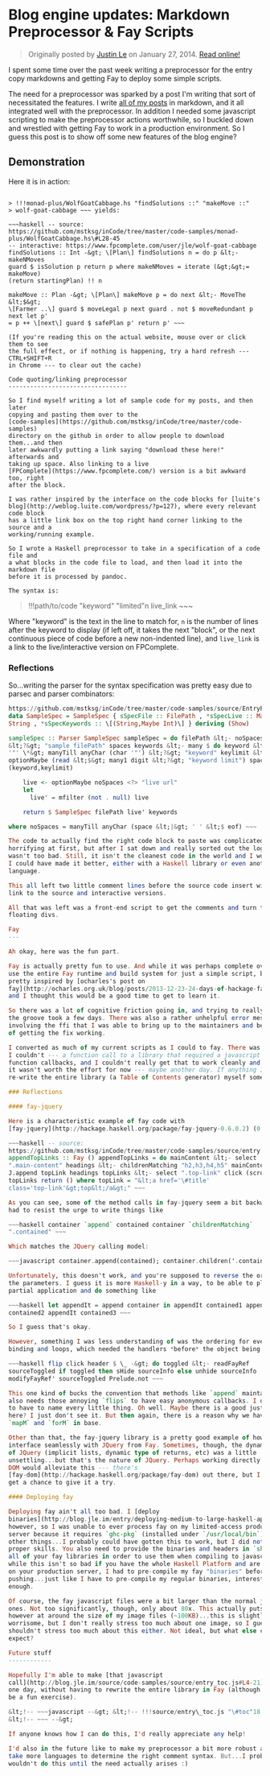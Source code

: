 Blog engine updates: Markdown Preprocessor & Fay Scripts
========================================================

> Originally posted by [Justin Le](https://blog.jle.im/) on January 27, 2014.
> [Read online!](https://blog.jle.im/entry/blog-engine-updates-markdown-preprocessor-fay-scripts.html)

I spent some time over the past week writing a preprocessor for the entry copy
markdowns and getting Fay to deploy some simple scripts.

The need for a preprocessor was sparked by a post I'm writing that sort of
necessitated the features. I write [all of my
posts](https://github.com/mstksg/inCode/tree/master/copy/entries) in markdown,
and it all integrated well with the preprocessor. In addition I needed some
javascript scripting to make the preprocessor actions worthwhile, so I buckled
down and wrestled with getting Fay to work in a production environment. So I
guess this post is to show off some new features of the blog engine?

Demonstration
-------------

Here it is in action:

~~~

> !!!monad-plus/WolfGoatCabbage.hs "findSolutions ::" "makeMove ::"
> wolf-goat-cabbage ~~~ yields:

~~~haskell -- source:
https://github.com/mstksg/inCode/tree/master/code-samples/monad-plus/WolfGoatCabbage.hs\#L28-45
-- interactive: https://www.fpcomplete.com/user/jle/wolf-goat-cabbage
findSolutions :: Int -&gt; \[Plan\] findSolutions n = do p &lt;- makeNMoves
guard $ isSolution p return p where makeNMoves = iterate (&gt;&gt;= makeMove)
(return startingPlan) !! n

makeMove :: Plan -&gt; \[Plan\] makeMove p = do next &lt;- MoveThe &lt;$&gt;
\[Farmer ..\] guard $ moveLegal p next guard . not $ moveRedundant p next let p'
= p ++ \[next\] guard $ safePlan p' return p' ~~~

(If you're reading this on the actual website, mouse over or click them to see
the full effect, or if nothing is happening, try a hard refresh --- CTRL+SHIFT+R
in Chrome --- to clear out the cache)

Code quoting/linking preprocessor
---------------------------------

So I find myself writing a lot of sample code for my posts, and then later
copying and pasting them over to the
[code-samples](https://github.com/mstksg/inCode/tree/master/code-samples)
directory on the github in order to allow people to download them...and then
later awkwardly putting a link saying "download these here!" afterwards and
taking up space. Also linking to a live
[FPComplete](https://www.fpcomplete.com/) version is a bit awkward too, right
after the block.

I was rather inspired by the interface on the code blocks for [luite's
blog](http://weblog.luite.com/wordpress/?p=127), where every relevant code block
has a little link box on the top right hand corner linking to the source and a
working/running example.

So I wrote a Haskell preprocessor to take in a specification of a code file and
a what blocks in the code file to load, and then load it into the markdown file
before it is processed by pandoc.

The syntax is:

~~~

> !!!path/to/code "keyword" "limited"n live\_link ~~~

Where "keyword" is the text in the line to match for, `n` is the number of lines
after the keyword to display (if left off, it takes the next "block", or the
next continuous piece of code before a new non-indented line), and `live_link`
is a link to the live/interactive version on FPComplete.

### Reflections

So...writing the parser for the syntax specification was pretty easy due to
parsec and parser combinators:

~~~haskell -- source:
https://github.com/mstksg/inCode/tree/master/code-samples/source/EntryPP.hs\#L32-127
data SampleSpec = SampleSpec { sSpecFile :: FilePath , *sSpecLive :: Maybe
String , *sSpecKeywords :: \[(String,Maybe Int)\] } deriving (Show)

sampleSpec :: Parser SampleSpec sampleSpec = do filePath &lt;- noSpaces
&lt;?&gt; "sample filePath" spaces keywords &lt;- many $ do keyword &lt;- char
'"' \*&gt; manyTill anyChar (char '"') &lt;?&gt; "keyword" keylimit &lt;-
optionMaybe (read &lt;$&gt; many1 digit &lt;?&gt; "keyword limit") spaces return
(keyword,keylimit)

    live <- optionMaybe noSpaces <?> "live url"
    let
      live' = mfilter (not . null) live

    return $ SampleSpec filePath live' keywords

where noSpaces = manyTill anyChar (space &lt;|&gt; ' ' &lt;$ eof) ~~~

The code to actually find the right code block to paste was complicated and
horrifying at first, but after I sat down and really sorted out the logic, it
wasn't too bad. Still, it isn't the cleanest code in the world and I wonder how
I could have made it better, either with a Haskell library or even another
language.

This all left two little comment lines before the source code insert with the
link to the source and interactive versions.

All that was left was a front-end script to get the comments and turn them into
floating divs.

Fay
---

Ah okay, here was the fun part.

Fay is actually pretty fun to use. And while it was perhaps complete overkill to
use the entire Fay runtime and build system for just a simple script, but I was
pretty inspired by [ocharles's post on
fay](http://ocharles.org.uk/blog/posts/2013-12-23-24-days-of-hackage-fay.html)
and I thought this would be a good time to get to learn it.

So there was a lot of cognitive friction going in, and trying to really get in
the groove took a few days. There was also a rather unhelpful error message
involving the ffi that I was able to bring up to the maintainers and be a part
of getting the fix working.

I converted as much of my current scripts as I could to fay. There was one that
I couldn't --- a function call to a library that required a javascript object of
function callbacks, and I couldn't really get that to work cleanly and I decided
it wasn't worth the effort for now --- maybe another day. If anything I could
re-write the entire library (a Table of Contents generator) myself some day.

### Reflections

#### fay-jquery

Here is a characteristic example of fay code with
[fay-jquery](http://hackage.haskell.org/package/fay-jquery-0.6.0.2) (0.6.0.2):

~~~haskell -- source:
https://github.com/mstksg/inCode/tree/master/code-samples/source/entry.hs\#L45-54
appendTopLinks :: Fay () appendTopLinks = do mainContent &lt;- select
".main-content" headings &lt;- childrenMatching "h2,h3,h4,h5" mainContent
J.append topLink headings topLinks &lt;- select ".top-link" click (scrollTo 400)
topLinks return () where topLink = "&lt;a href='\#title'
class='top-link'&gt;top&lt;/a&gt;" ~~~

As you can see, some of the method calls in fay-jquery seem a bit backwards...I
had to resist the urge to write things like

~~~haskell container `append` contained container `childrenMatching`
".contained" ~~~

Which matches the JQuery calling model:

~~~javascript container.append(contained); container.children('.contained'); ~~~

Unfortunately, this doesn't work, and you're supposed to reverse the order of
the parameters. I guess it is more Haskell-y in a way, to be able to play with
partial application and do something like

~~~haskell let appendIt = append container in appendIt contained1 appendIt
contained2 appendIt contained3 ~~~

So I guess that's okay.

However, something I was less understanding of was the ordering for event
binding and loops, which needed the handlers *before* the object being binded.

~~~haskell flip click header $ \_ -&gt; do toggled &lt;- readFayRef
sourceToggled if toggled then sHide sourceInfo else unhide sourceInfo
modifyFayRef' sourceToggled Prelude.not ~~~

This one kind of bucks the convention that methods like `append` maintain...and
also needs those annoying `flips` to have easy anonymous callbacks. I don't want
to have to name every little thing. Oh well. Maybe there is a good justification
here? I just don't see it. But then again, there is a reason why we have both
`mapM` and `forM` in base.

Other than that, the fay-jquery library is a pretty good example of how to
interface seamlessly with JQuery from Fay. Sometimes, though, the dynamic nature
of JQuery (implicit lists, dynamic type of returns, etc) was a little
unsettling...but that's the nature of JQuery. Perhaps working directly with the
DOM would alleviate this --- there's
[fay-dom](http://hackage.haskell.org/package/fay-dom) out there, but I didn't
get a chance to give it a try.

#### Deploying fay

Deploying fay ain't all too bad. I [deploy
binaries](http://blog.jle.im/entry/deploying-medium-to-large-haskell-apps-to-heroku),
however, so I was unable to ever process fay on my limited-access production
server because it requires `ghc-pkg` (installed under `/usr/local/bin`) among
other things...I probably could have gotten this to work, but I did not have the
proper skills. You also need to provide the binaries and headers in `share` for
all of your fay libraries in order to use them when compiling to javascript. So
while this isn't so bad if you have the whole Haskell Platform and are compiling
on your production server, I had to pre-compile my fay "binaries" before
pushing...just like I have to pre-compile my regular binaries, interestingly
enough.

Of course, the fay javascript files were a bit larger than the normal javascript
ones. Not too significantly, though, only about 80x. This actually puts them
however at around the size of my image files (~100KB)...this is slightly
worrisome, but I don't really stress too much about one image, so I guess I
shouldn't stress too much about this either. Not ideal, but what else could I
expect?

Future stuff
------------

Hopefully I'm able to make [that javascript
call](http://blog.jle.im/source/code-samples/source/entry_toc.js#L4-21) on fay
one day, without having to rewrite the entire library in Fay (although it might
be a fun exercise).

&lt;!-- ~~~javascript --&gt; &lt;!-- !!!source/entry\_toc.js "\#toc"18 --&gt;
&lt;!-- ~~~ --&gt;

If anyone knows how I can do this, I'd really appreciate any help!

I'd also in the future like to make my preprocessor a bit more robust and also
take more languages to determine the right comment syntax. But...I probably
wouldn't do this until the need actually arises :)
